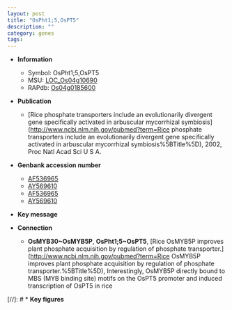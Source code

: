```yaml
---
layout: post
title: "OsPht1;5,OsPT5"
description: ""
category: genes
tags: 
---
```


* **Information**  
    + Symbol: OsPht1;5,OsPT5  
    + MSU: [LOC_Os04g10690](http://rice.uga.edu/cgi-bin/ORF_infopage.cgi?orf=LOC_Os04g10690)  
    + RAPdb: [Os04g0185600](http://rapdb.dna.affrc.go.jp/viewer/gbrowse_details/irgsp1?name=Os04g0185600)  

* **Publication**  
    + [Rice phosphate transporters include an evolutionarily divergent gene specifically activated in arbuscular mycorrhizal symbiosis](http://www.ncbi.nlm.nih.gov/pubmed?term=Rice phosphate transporters include an evolutionarily divergent gene specifically activated in arbuscular mycorrhizal symbiosis%5BTitle%5D), 2002, Proc Natl Acad Sci U S A.

* **Genbank accession number**  
    + [AF536965](http://www.ncbi.nlm.nih.gov/nuccore/AF536965)
    + [AY569610](http://www.ncbi.nlm.nih.gov/nuccore/AY569610)
    + [AF536965](http://www.ncbi.nlm.nih.gov/nuccore/AF536965)
    + [AY569610](http://www.ncbi.nlm.nih.gov/nuccore/AY569610)

* **Key message**  

* **Connection**  
    + __OsMYB30~OsMYB5P__, __OsPht1;5~OsPT5__, [Rice OsMYB5P improves plant phosphate acquisition by regulation of phosphate transporter.](http://www.ncbi.nlm.nih.gov/pubmed?term=Rice OsMYB5P improves plant phosphate acquisition by regulation of phosphate transporter.%5BTitle%5D),  Interestingly, OsMYB5P directly bound to MBS (MYB binding site) motifs on the OsPT5 promoter and induced transcription of OsPT5 in rice

[//]: # * **Key figures**  


